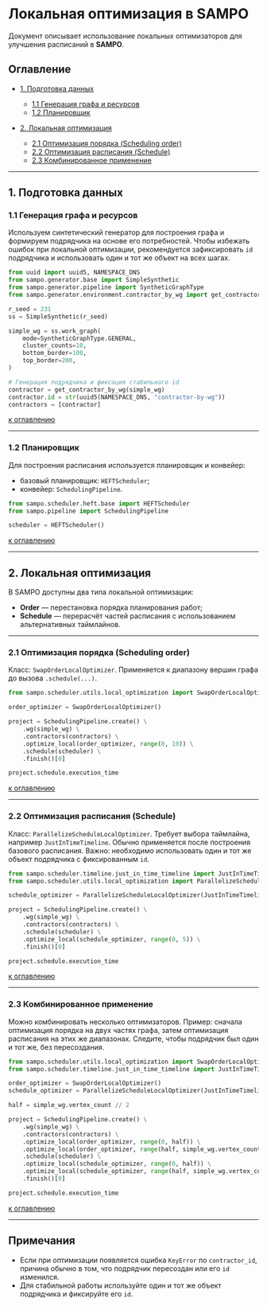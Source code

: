 # Локальная оптимизация в SAMPO

Документ описывает использование локальных оптимизаторов для улучшения расписаний в **SAMPO**.

## Оглавление

* [1. Подготовка данных](#1-подготовка-данных)

  * [1.1 Генерация графа и ресурсов](#11-генерация-графа-и-ресурсов)
  * [1.2 Планировщик](#12-планировщик)
* [2. Локальная оптимизация](#2-локальная-оптимизация)

  * [2.1 Оптимизация порядка (Scheduling order)](#21-оптимизация-порядка-scheduling-order)
  * [2.2 Оптимизация расписания (Schedule)](#22-оптимизация-расписания-schedule)
  * [2.3 Комбинированное применение](#23-комбинированное-применение)

---

## 1. Подготовка данных

### 1.1 Генерация графа и ресурсов

Используем синтетический генератор для построения графа и формируем подрядчика на основе его потребностей.
Чтобы избежать ошибок при локальной оптимизации, рекомендуется зафиксировать `id` подрядчика и использовать один и тот же объект на всех шагах.

```python
from uuid import uuid5, NAMESPACE_DNS
from sampo.generator.base import SimpleSynthetic
from sampo.generator.pipeline import SyntheticGraphType
from sampo.generator.environment.contractor_by_wg import get_contractor_by_wg

r_seed = 231
ss = SimpleSynthetic(r_seed)

simple_wg = ss.work_graph(
    mode=SyntheticGraphType.GENERAL,
    cluster_counts=10,
    bottom_border=100,
    top_border=200,
)

# Генерация подрядчика и фиксация стабильного id
contractor = get_contractor_by_wg(simple_wg)
contractor.id = str(uuid5(NAMESPACE_DNS, "contractor-by-wg"))
contractors = [contractor]
```

[к оглавлению](#оглавление)

---

### 1.2 Планировщик

Для построения расписания используется планировщик и конвейер:

* базовый планировщик: `HEFTScheduler`;
* конвейер: `SchedulingPipeline`.

```python
from sampo.scheduler.heft.base import HEFTScheduler
from sampo.pipeline import SchedulingPipeline

scheduler = HEFTScheduler()
```

[к оглавлению](#оглавление)

---

## 2. Локальная оптимизация

В SAMPO доступны два типа локальной оптимизации:

* **Order** — перестановка порядка планирования работ;
* **Schedule** — перерасчёт частей расписания с использованием альтернативных таймлайнов.

---

### 2.1 Оптимизация порядка (Scheduling order)

Класс: `SwapOrderLocalOptimizer`.
Применяется к диапазону вершин графа до вызова `.schedule(...)`.

```python
from sampo.scheduler.utils.local_optimization import SwapOrderLocalOptimizer

order_optimizer = SwapOrderLocalOptimizer()

project = SchedulingPipeline.create() \
    .wg(simple_wg) \
    .contractors(contractors) \
    .optimize_local(order_optimizer, range(0, 10)) \
    .schedule(scheduler) \
    .finish()[0]

project.schedule.execution_time
```

[к оглавлению](#оглавление)

---

### 2.2 Оптимизация расписания (Schedule)

Класс: `ParallelizeScheduleLocalOptimizer`.
Требует выбора таймлайна, например `JustInTimeTimeline`.
Обычно применяется после построения базового расписания.
Важно: необходимо использовать один и тот же объект подрядчика с фиксированным `id`.

```python
from sampo.scheduler.timeline.just_in_time_timeline import JustInTimeTimeline
from sampo.scheduler.utils.local_optimization import ParallelizeScheduleLocalOptimizer

schedule_optimizer = ParallelizeScheduleLocalOptimizer(JustInTimeTimeline)

project = SchedulingPipeline.create() \
    .wg(simple_wg) \
    .contractors(contractors) \
    .schedule(scheduler) \
    .optimize_local(schedule_optimizer, range(0, 5)) \
    .finish()[0]

project.schedule.execution_time
```

[к оглавлению](#оглавление)

---

### 2.3 Комбинированное применение

Можно комбинировать несколько оптимизаторов.
Пример: сначала оптимизация порядка на двух частях графа, затем оптимизация расписания на этих же диапазонах.
Следите, чтобы подрядчик был один и тот же, без пересоздания.

```python
from sampo.scheduler.utils.local_optimization import SwapOrderLocalOptimizer, ParallelizeScheduleLocalOptimizer
from sampo.scheduler.timeline.just_in_time_timeline import JustInTimeTimeline

order_optimizer = SwapOrderLocalOptimizer()
schedule_optimizer = ParallelizeScheduleLocalOptimizer(JustInTimeTimeline)

half = simple_wg.vertex_count // 2

project = SchedulingPipeline.create() \
    .wg(simple_wg) \
    .contractors(contractors) \
    .optimize_local(order_optimizer, range(0, half)) \
    .optimize_local(order_optimizer, range(half, simple_wg.vertex_count)) \
    .schedule(scheduler) \
    .optimize_local(schedule_optimizer, range(0, half)) \
    .optimize_local(schedule_optimizer, range(half, simple_wg.vertex_count)) \
    .finish()[0]

project.schedule.execution_time
```

[к оглавлению](#оглавление)

---

## Примечания

* Если при оптимизации появляется ошибка `KeyError` по `contractor_id`, причина обычно в том, что подрядчик пересоздан или его `id` изменился.
* Для стабильной работы используйте один и тот же объект подрядчика и фиксируйте его `id`.
